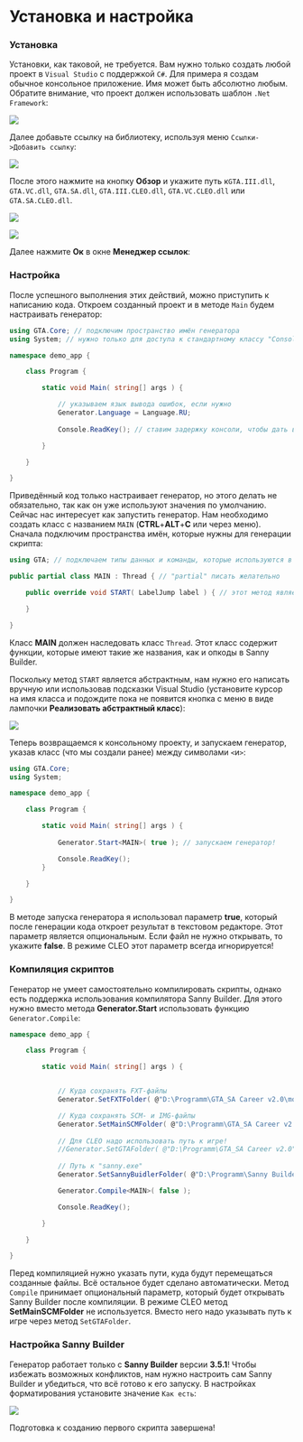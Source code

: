 # Установка и настройка

### Установка

Установки, как таковой, не требуется. Вам нужно только создать любой проект в `Visual Studio` с поддержкой `C#`. Для примера я создам обычное консольное приложение. Имя может быть абсолютно любым. Обратите внимание, что проект должен использовать шаблон `.Net Framework`: &#x20;

![](.gitbook/assets/hlp1.png)

Далее добавьте ссылку на библиотеку, используя меню `Ссылки->Добавить ссылку`: &#x20;

![](.gitbook/assets/hlp2.png)

После этого нажмите на кнопку **Обзор** и укажите путь к`GTA.III.dll`, `GTA.VC.dll`, `GTA.SA.dll`, `GTA.III.CLEO.dll`, `GTA.VC.CLEO.dll` или `GTA.SA.CLEO.dll`.

![](.gitbook/assets/hlp3.png)

![](.gitbook/assets/hlp4.png)

Далее нажмите **Ок** в окне **Менеджер ссылок**: &#x20;

### Настройка

После успешного выполнения этих действий, можно приступить к написанию кода. Откроем созданный проект и в методе `Main` будем настраивать генератор:

```csharp
using GTA.Core; // подключим пространство имён генератора
using System; // нужно только для доступа к стандартному классу "Console"

namespace demo_app {

    class Program {

        static void Main( string[] args ) {

            // указываем язык вывода ошибок, если нужно
            Generator.Language = Language.RU;
		
            Console.ReadKey(); // ставим задержку консоли, чтобы дать возможность генератору закончить работу

        }

    }

}
```

Приведённый код только настраивает генератор, но этого делать не обязательно, так как он уже используют значения по умолчанию. Сейчас нас интересует как запустить генератор. Нам необходимо создать класс с названием `MAIN` (**CTRL**+**ALT**+**C** или через меню). Сначала подключим пространства имён, которые нужны для генерации скрипта:

```csharp
using GTA; // подключаем типы данных и команды, которые используются в GTA. Они зависят от выбранной библиотеки

public partial class MAIN : Thread { // "partial" писать желательно

    public override void START( LabelJump label ) { // этот метод является точкой старта скрипта

    }

}
```

Класс **MAIN** должен наследовать класс `Thread`. Этот класс содержит функции, которые имеют такие же названия, как и опкоды в Sanny Builder.

Поскольку метод `START` является абстрактным, нам нужно его написать вручную или использовав подсказки Visual Studio (установите курсор на имя класса и подождите пока не появится кнопка с меню в виде лампочки **Реализовать абстрактный класс**): &#x20;

![](.gitbook/assets/hlp10.png)

Теперь возвращаемся к консольному проекту, и запускаем генератор, указав класс (что мы создали ранее) между символами `<`и`>`:

```csharp
using GTA.Core;
using System;

namespace demo_app {

    class Program {

        static void Main( string[] args ) {
		
            Generator.Start<MAIN>( true ); // запускаем генератор!

            Console.ReadKey();
        }

    }

}
```

В методе запуска генератора я использовал параметр **true**, который после генерации кода откроет результат в текстовом редакторе. Этот параметр является опциональным. Если файл не нужно открывать, то укажите **false**. В режиме CLEO этот параметр всегда игнорируется!

### Компиляция скриптов

Генератор не умеет самостоятельно компилировать скрипты, однако есть поддержка использования компилятора Sanny Builder. Для этого нужно вместо метода **Generator.Start** использовать функцию `Generator.Compile`:

```csharp
namespace demo_app {

    class Program {

        static void Main( string[] args ) {


            // Куда сохранять FXT-файлы
            Generator.SetFXTFolder( @"D:\Programm\GTA_SA Career v2.0\modloader\wmysterio\cleo\cleo_text" );

            // Куда сохранять SCM- и IMG-файлы
            Generator.SetMainSCMFolder( @"D:\Programm\GTA_SA Career v2.0\modloader\wmysterio\data\script" );
            
            // Для CLEO надо использовать путь к игре!
            //Generator.SetGTAFolder( @"D:\Programm\GTA_SA Career v2.0" );
            
            // Путь к "sanny.exe"
            Generator.SetSannyBuidlerFolder( @"D:\Programm\Sanny Builder 3" );

            Generator.Compile<MAIN>( false );

            Console.ReadKey();

        }

    }

}
```

Перед компиляцией нужно указать пути, куда будут перемещаться созданные файлы. Всё остальное будет сделано автоматически. Метод `Compile` принимает опциональный параметр, который будет открывать Sanny Builder после компиляции. В режиме CLEO метод **SetMainSCMFolder** не используется. Вместо него надо указывать путь к игре через метод `SetGTAFolder`.

### Настройка Sanny Builder

Генератор работает только с **Sanny Builder** версии **3.5.1**! Чтобы избежать возможных конфликтов, нам нужно настроить сам Sanny Builder и убедиться, что всё готово к его запуску. В настройках форматирования установите значение `Как есть`: &#x20;

![](.gitbook/assets/hlp9.png)

Подготовка к созданию первого скрипта завершена!
